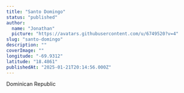 ```yaml
---
title: "Santo Domingo"
status: "published"
author:
  name: "Jonathan"
  picture: "https://avatars.githubusercontent.com/u/6749520?v=4"
slug: "santo-domingo"
description: ""
coverImage: ""
longitude: "-69.9312"
latitude: "18.4861"
publishedAt: "2025-01-21T20:14:56.000Z"
---
```


Dominican Republic
